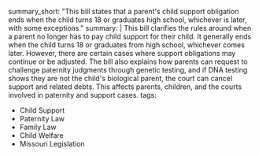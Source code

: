 summary_short: "This bill states that a parent's child support obligation ends when the child turns 18 or graduates high school, whichever is later, with some exceptions."
summary: |
  This bill clarifies the rules around when a parent no longer has to pay child support for their child. It generally ends when the child turns 18 or graduates from high school, whichever comes later. However, there are certain cases where support obligations may continue or be adjusted. The bill also explains how parents can request to challenge paternity judgments through genetic testing, and if DNA testing shows they are not the child's biological parent, the court can cancel support and related debts. This affects parents, children, and the courts involved in paternity and support cases.
tags:
  - Child Support
  - Paternity Law
  - Family Law
  - Child Welfare
  - Missouri Legislation
